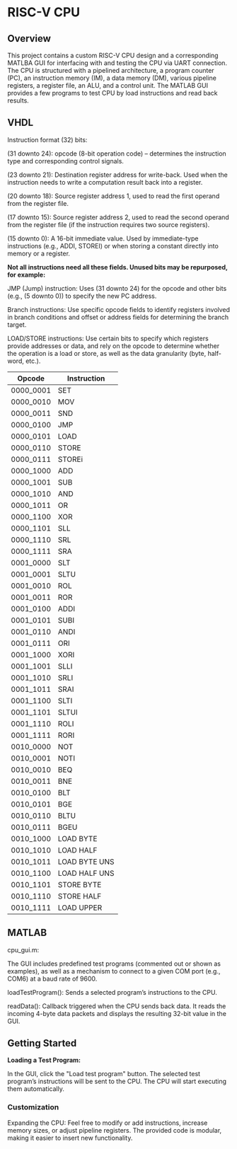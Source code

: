 # RISC-V CPU 

## Overview
This project contains a custom RISC-V CPU design and a corresponding MATLBA GUI for interfacing with and testing the CPU via UART connection. The CPU is structured with a pipelined architecture, a program counter (PC), an instruction memory (IM), a data memory (DM), various pipeline registers, a register file, an ALU, and a control unit. The MATLAB GUI provides a few programs to test CPU by load instructions and read back results.

## VHDL

Instruction format (32) bits:

(31 downto 24): opcode (8-bit operation code) – determines the instruction type and corresponding control signals.

(23 downto 21): Destination register address for write-back. Used when the instruction needs to write a computation result back into a register.

(20 downto 18): Source register address 1, used to read the first operand from the register file.

(17 downto 15): Source register address 2, used to read the second operand from the register file (if the instruction requires two source registers).

(15 downto 0): A 16-bit immediate value. Used by immediate-type instructions (e.g., ADDI, STOREI) or when storing a constant directly into memory or a register.

**Not all instructions need all these fields. Unused bits may be repurposed, for example:**

JMP (Jump) instruction: Uses (31 downto 24) for the opcode and other bits (e.g., (5 downto 0)) to specify the new PC address.

Branch instructions: Use specific opcode fields to identify registers involved in branch conditions and offset or address fields for determining the branch target.

LOAD/STORE instructions: Use certain bits to specify which registers provide addresses or data, and rely on the opcode to determine whether the operation is a load or store, as well as the data granularity (byte, half-word, etc.).

| Opcode          | Instruction    | 
|-----------------|----------------|
| 0000_0001       | SET            | 
| 0000_0010       | MOV            |
| 0000_0011       | SND            |
| 0000_0100       | JMP            | 
| 0000_0101       | LOAD           | 
| 0000_0110       | STORE          | 
| 0000_0111       | STOREi         | 
| 0000_1000       | ADD            |
| 0000_1001       | SUB            | 
| 0000_1010       | AND            |
| 0000_1011       | OR             | 
| 0000_1100       | XOR            |
| 0000_1101       | SLL            | 
| 0000_1110       | SRL            |
| 0000_1111       | SRA            |
| 0001_0000       | SLT            | 
| 0001_0001       | SLTU           | 
| 0001_0010       | ROL            | 
| 0001_0011       | ROR            | 
| 0001_0100       | ADDI           |
| 0001_0101       | SUBI           |
| 0001_0110       | ANDI           | 
| 0001_0111       | ORI            | 
| 0001_1000       | XORI           | 
| 0001_1001       | SLLI           |
| 0001_1010       | SRLI           | 
| 0001_1011       | SRAI           | 
| 0001_1100       | SLTI           | 
| 0001_1101       | SLTUI          |
| 0001_1110       | ROLI           | 
| 0001_1111       | RORI           | 
| 0010_0000       | NOT            |
| 0010_0001       | NOTI           | 
| 0010_0010       | BEQ            |
| 0010_0011       | BNE            |
| 0010_0100       | BLT            |
| 0010_0101       | BGE            |
| 0010_0110       | BLTU           |
| 0010_0111       | BGEU           |
| 0010_1000       | LOAD BYTE      |
| 0010_1010       | LOAD HALF      |
| 0010_1011       | LOAD BYTE UNS  |
| 0010_1100       | LOAD HALF UNS  |
| 0010_1101       | STORE BYTE     |
| 0010_1110       | STORE HALF     |
| 0010_1111       | LOAD UPPER     |

## MATLAB
cpu_gui.m:

The GUI includes predefined test programs (commented out or shown as examples), as well as a mechanism to connect to a given COM port (e.g., COM6) at a baud rate of 9600.

loadTestProgram(): Sends a selected program’s instructions to the CPU.

readData(): Callback triggered when the CPU sends back data. It reads the incoming 4-byte data packets and displays the resulting 32-bit value in the GUI.

## Getting Started

**Loading a Test Program:**

In the GUI, click the "Load test program" button. The selected test program’s instructions will be sent to the CPU. The CPU will start executing them automatically.

### Customization
Expanding the CPU: Feel free to modify or add instructions, increase memory sizes, or adjust pipeline registers. The provided code is modular, making it easier to insert new functionality.

